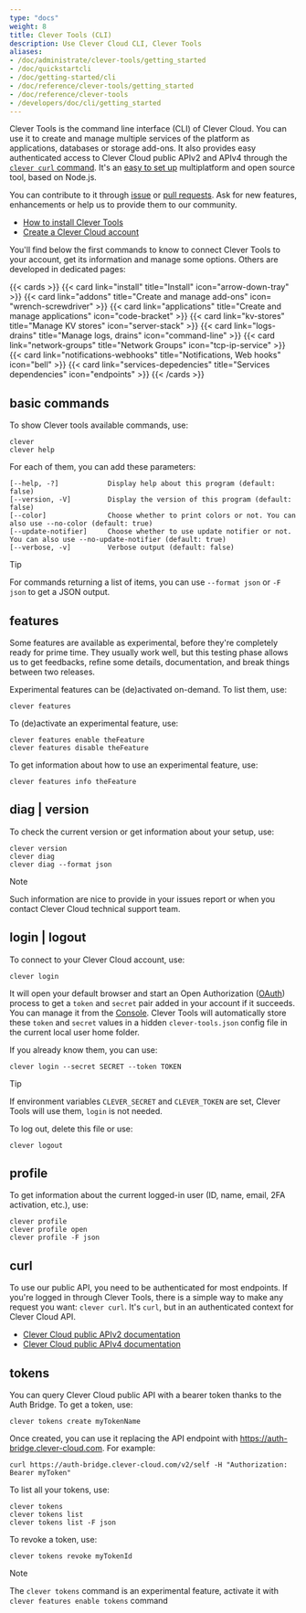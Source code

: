 ```yaml
---
type: "docs"
weight: 8
title: Clever Tools (CLI)
description: Use Clever Cloud CLI, Clever Tools
aliases:
- /doc/administrate/clever-tools/getting_started
- /doc/quickstartcli
- /doc/getting-started/cli
- /doc/reference/clever-tools/getting_started
- /doc/reference/clever-tools
- /developers/doc/cli/getting_started
---
```


Clever Tools is the command line interface (CLI) of Clever Cloud. You can use it to create and manage multiple services of the platform as applications, databases or storage add-ons. It also provides easy authenticated access to Clever Cloud public APIv2 and APIv4 through the [`clever curl` command](#curl). It's an [easy to set up](install) multiplatform and open source tool, based on Node.js.

You can contribute to it through [issue](https://github.com/CleverCloud/clever-tools/issues) or [pull requests](https://github.com/CleverCloud/clever-tools/pulls). Ask for new features, enhancements or help us to provide them to our community.

- [How to install Clever Tools](install)
- [Create a Clever Cloud account](https://console.clever-cloud.com)

You'll find below the first commands to know to connect Clever Tools to your account, get its information and manage some options. Others are developed in dedicated pages:

{{< cards >}}
  {{< card link="install" title="Install" icon="arrow-down-tray" >}}
  {{< card link="addons" title="Create and manage add-ons" icon= "wrench-screwdriver" >}}
  {{< card link="applications" title="Create and manage applications" icon="code-bracket" >}}
  {{< card link="kv-stores" title="Manage KV stores" icon="server-stack" >}}
  {{< card link="logs-drains" title="Manage logs, drains" icon="command-line" >}}
  {{< card link="network-groups" title="Network Groups" icon="tcp-ip-service" >}}
  {{< card link="notifications-webhooks" title="Notifications, Web hooks" icon="bell" >}}
  {{< card link="services-depedencies" title="Services dependencies" icon="endpoints" >}}
{{< /cards >}}

## basic commands

To show Clever tools available commands, use:

```
clever
clever help
```

For each of them, you can add these parameters:

```
[--help, -?]            Display help about this program (default: false)
[--version, -V]         Display the version of this program (default: false)
[--color]               Choose whether to print colors or not. You can also use --no-color (default: true)
[--update-notifier]     Choose whether to use update notifier or not. You can also use --no-update-notifier (default: true)
[--verbose, -v]         Verbose output (default: false)
```

> [!TIP]
> For commands returning a list of items, you can use `--format json` or `-F json` to get a JSON output.

## features

Some features are available as experimental, before they're completely ready for prime time. They usually work well, but this testing phase allows us to get feedbacks, refine some details, documentation, and break things between two releases.

Experimental features can be (de)activated on-demand. To list them, use:

```
clever features
```

To (de)activate an experimental feature, use:

```
clever features enable theFeature
clever features disable theFeature
```

To get information about how to use an experimental feature, use:

```
clever features info theFeature
```

## diag | version

To check the current version or get information about your setup, use:

```
clever version
clever diag
clever diag --format json
```

> [!NOTE]
> Such information are nice to provide in your issues report or when you contact Clever Cloud technical support team.

## login | logout

To connect to your Clever Cloud account, use:

```
clever login
```

It will open your default browser and start an Open Authorization ([OAuth](https://en.wikipedia.org/wiki/OAuth)) process to get a `token` and `secret` pair added in your account if it succeeds. You can manage it from the [Console](https://console.clever-cloud.com/users/me/tokens). Clever Tools will automatically store these `token` and `secret` values in a hidden `clever-tools.json` config file in the current local user home folder.

If you already know them, you can use:

```
clever login --secret SECRET --token TOKEN
```

> [!TIP]
> If environment variables `CLEVER_SECRET` and `CLEVER_TOKEN` are set, Clever Tools will use them, `login` is not needed.

To log out, delete this file or use:

```
clever logout
```

## profile

To get information about the current logged-in user (ID, name, email, 2FA activation, etc.), use:

```
clever profile
clever profile open
clever profile -F json
```

## curl

To use our public API, you need to be authenticated for most endpoints. If you're logged in through Clever Tools, there is a simple way to make any request you want: `clever curl`. It's `curl`, but in an authenticated context for Clever Cloud API.

- [Clever Cloud public APIv2 documentation](/developers/api/v2/)
- [Clever Cloud public APIv4 documentation](/developers/api/v4/)

## tokens

You can query Clever Cloud public API with a bearer token thanks to the Auth Bridge. To get a token, use:

```
clever tokens create myTokenName
```

Once created, you can use it replacing the API endpoint with https://auth-bridge.clever-cloud.com. For example:

```
curl https://auth-bridge.clever-cloud.com/v2/self -H "Authorization: Bearer myToken"
```

To list all your tokens, use:

```
clever tokens
clever tokens list
clever tokens list -F json
```

To revoke a token, use:

```
clever tokens revoke myTokenId
```

> [!NOTE]
> The `clever tokens` command is an experimental feature, activate it with `clever features enable tokens` command
